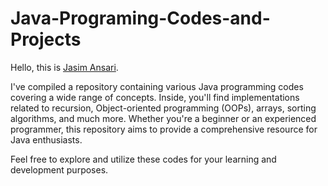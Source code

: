 ﻿# Java-Programing-Codes-and-Projects

Hello, this is [Jasim Ansari](https://www.linkedin.com/in/jasim-ansari23/ "LinkedIn").

I've compiled a repository containing various Java programming codes covering a wide range of concepts. Inside, you'll find implementations related to recursion, Object-oriented programming (OOPs), arrays, sorting algorithms, and much more. Whether you're a beginner or an experienced programmer, this repository aims to provide a comprehensive resource for Java enthusiasts. 

Feel free to explore and utilize these codes for your learning and development purposes.
